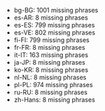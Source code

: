 - bg-BG: 1001 missing phrases
- es-AR: 8 missing phrases
- es-ES: 799 missing phrases
- es-VE: 802 missing phrases
- fi-FI: 799 missing phrases
- fr-FR: 8 missing phrases
- it-IT: 163 missing phrases
- ja-JP: 8 missing phrases
- ko-KR: 8 missing phrases
- nl-NL: 8 missing phrases
- pl-PL: 974 missing phrases
- ru-RU: 8 missing phrases
- zh-Hans: 8 missing phrases

